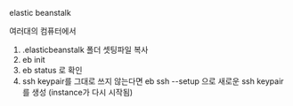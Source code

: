 elastic beanstalk



여러대의 컴퓨터에서

1. .elasticbeanstalk 폴더 셋팅파일 복사
2. eb init
3. eb status 로 확인
4. ssh keypair를 그대로 쓰지 않는다면 eb ssh --setup 으로 새로운 ssh keypair를 생성
	(instance가 다시 시작됨)
